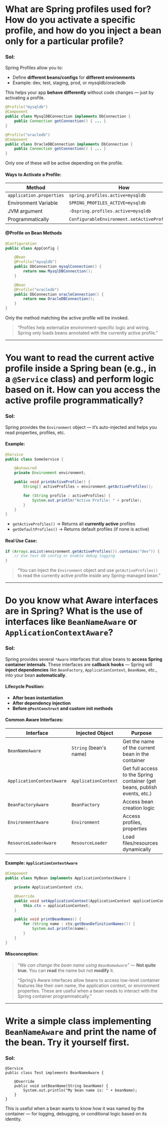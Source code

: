 # What are Spring profiles used for? How do you activate a specific profile, and how do you inject a bean only for a particular profile?

### Sol:

Spring Profiles allow you to:

* Define **different beans/configs** for **different environments**
* Example: dev, test, staging, prod, or mysqldb/oracledb

This helps your app **behave differently** without code changes — just by activating a profile.

```java
@Profile("mysqldb")
@Component
public class MysqlDBConnection implements DbConnection {
    public Connection getConnection() { ... }
}
```

```java
@Profile("oracledb")
@Component
public class OracleDBConnection implements DbConnection {
    public Connection getConnection() { ... }
}
```

Only one of these will be active depending on the profile.

#### Ways to Activate a Profile:

| Method                   | How                                           |
| ------------------------ | --------------------------------------------- |
| `application.properties` | `spring.profiles.active=mysqldb`              |
| Environment Variable     | `SPRING_PROFILES_ACTIVE=mysqldb`              |
| JVM argument             | `-Dspring.profiles.active=mysqldb`            |
| Programmatically         | `ConfigurableEnvironment.setActiveProfiles()` |

#### @Profile on Bean Methods

```java
@Configuration
public class AppConfig {

    @Bean
    @Profile("mysqldb")
    public DbConnection mysqlConnection() {
        return new MysqlDBConnection();
    }

    @Bean
    @Profile("oracledb")
    public DbConnection oracleConnection() {
        return new OracleDBConnection();
    }
}
```

Only the method matching the active profile will be invoked.

> “Profiles help externalize environment-specific logic and wiring. Spring only loads beans annotated with the currently active profile.”

---

# You want to **read the current active profile** inside a Spring bean (e.g., in a `@Service` class) and perform logic based on it. How can you access the active profile programmatically?

### Sol:

Spring provides the `Environment` object — it’s auto-injected and helps you read properties, profiles, etc.

#### Example:

```java
@Service
public class SomeService {

    @Autowired
    private Environment environment;

    public void printActiveProfile() {
        String[] activeProfiles = environment.getActiveProfiles();

        for (String profile : activeProfiles) {
            System.out.println("Active Profile: " + profile);
        }
    }
}
```

* `getActiveProfiles()` → Returns all **currently active** profiles
* `getDefaultProfiles()` → Returns default profiles (if none is active)

#### Real Use Case:

```java
if (Arrays.asList(environment.getActiveProfiles()).contains("dev")) {
    // Use test DB config or enable debug logging
}
```

> “You can inject the `Environment` object and use `getActiveProfiles()` to read the currently active profile inside any Spring-managed bean.”

---

# Do you know what **Aware interfaces** are in Spring? What is the use of interfaces like `BeanNameAware` or `ApplicationContextAware`?

### Sol:

Spring provides several `*Aware` interfaces that allow beans to **access Spring container internals**. These interfaces are **callback hooks** — Spring will **inject dependencies** like `BeanFactory`, `ApplicationContext`, `BeanName`, etc., into your bean **automatically**.

#### Lifecycle Position:

* **After bean instantiation**
* **After dependency injection**
* **Before `@PostConstruct` and custom init methods**

#### Common Aware Interfaces:

| Interface                 | Injected Object        | Purpose                                                                   |
| ------------------------- | ---------------------- | ------------------------------------------------------------------------- |
| `BeanNameAware`           | `String` (bean's name) | Get the name of the current bean in the container                         |
| `ApplicationContextAware` | `ApplicationContext`   | Get full access to the Spring container (get beans, publish events, etc.) |
| `BeanFactoryAware`        | `BeanFactory`          | Access bean creation logic                                                |
| `EnvironmentAware`        | `Environment`          | Access profiles, properties                                               |
| `ResourceLoaderAware`     | `ResourceLoader`       | Load files/resources dynamically                                          |

#### Example: `ApplicationContextAware`

```java
@Component
public class MyBean implements ApplicationContextAware {

    private ApplicationContext ctx;

    @Override
    public void setApplicationContext(ApplicationContext applicationContext) {
        this.ctx = applicationContext;
    }

    public void printBeanNames() {
        for (String name : ctx.getBeanDefinitionNames()) {
            System.out.println(name);
        }
    }
}
```

#### Misconception:

> *“We can change the bean name using `BeanNameAware`”* —
> **Not quite true.** You can **read** the name but not **modify** it.


> “Spring’s Aware interfaces allow beans to access low-level container features like their own name, the application context, or environment properties. These are useful when a bean needs to interact with the Spring container programmatically.”

---

# Write a simple class implementing `BeanNameAware` and print the name of the bean. Try it yourself first.

### Sol:

```
@Service
public class Test implements BeanNameAware {

    @Override
    public void setBeanName(String beanName) {
        System.out.println("My bean name is: " + beanName);
    }
}
```

This is useful when a bean wants to know how it was named by the container — for logging, debugging, or conditional logic based on its identity.






